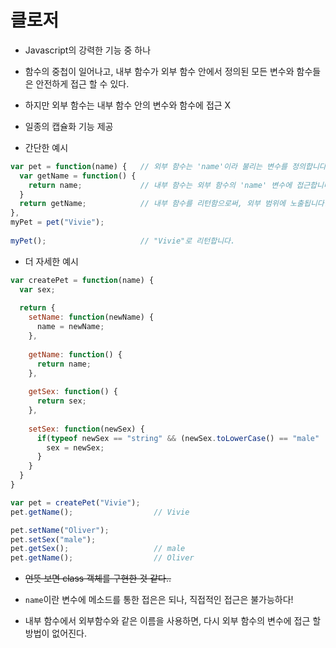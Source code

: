 # 클로저
- Javascript의 강력한 기능 중 하나
- 함수의 중첩이 일어나고, 내부 함수가 외부 함수 안에서 정의된 모든 변수와 함수들은 안전하게 접근 할 수 있다.
- 하지만 외부 함수는 내부 함수 안의 변수와 함수에 접근 X
- 일종의 캡슐화 기능 제공

- 간단한 예시
```javascript
var pet = function(name) {   // 외부 함수는 'name'이라 불리는 변수를 정의합니다.
  var getName = function() {
    return name;             // 내부 함수는 외부 함수의 'name' 변수에 접근합니다.
  }
  return getName;            // 내부 함수를 리턴함으로써, 외부 범위에 노출됩니다.
},
myPet = pet("Vivie");
   
myPet();                     // "Vivie"로 리턴합니다.
```

- 더 자세한 예시
```javascript
var createPet = function(name) {
  var sex;
  
  return {
    setName: function(newName) {
      name = newName;
    },
    
    getName: function() {
      return name;
    },
    
    getSex: function() {
      return sex;
    },
    
    setSex: function(newSex) {
      if(typeof newSex == "string" && (newSex.toLowerCase() == "male" || newSex.toLowerCase() == "female")) {
        sex = newSex;
      }
    }
  }
}

var pet = createPet("Vivie");
pet.getName();                  // Vivie

pet.setName("Oliver");
pet.setSex("male");
pet.getSex();                   // male
pet.getName();                  // Oliver
```
- ~~언뜻 보면 class 객체를 구현한 것 같다..~~
- `name`이란 변수에 메소드를 통한 접은은 되나, 직접적인 접근은 불가능하다!

- 내부 함수에서 외부함수와 같은 이름을 사용하면, 다시 외부 함수의 변수에 접근 할 방법이 없어진다.